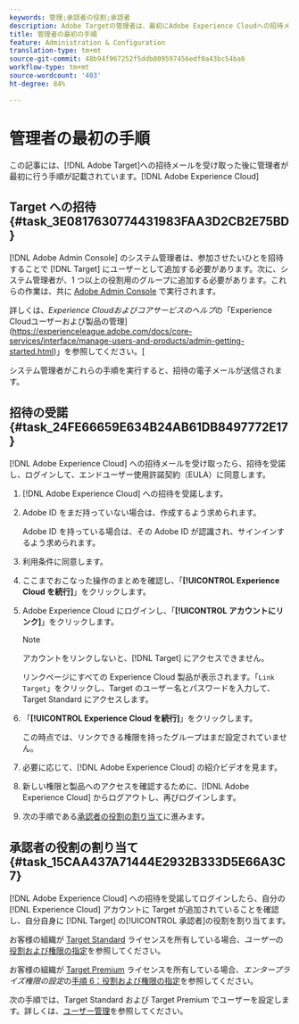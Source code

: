 ```yaml
---
keywords: 管理;承認者の役割;承認者
description: Adobe Targetの管理者は、最初にAdobe Experience Cloudへの招待メールを受け取った後に行う必要があります。
title: 管理者の最初の手順
feature: Administration & Configuration
translation-type: tm+mt
source-git-commit: 48b94f967252f5ddb009597456edf0a43bc54ba6
workflow-type: tm+mt
source-wordcount: '403'
ht-degree: 84%

---
```



# 管理者の最初の手順

この記事には、[!DNL Adobe Target]への招待メールを受け取った後に管理者が最初に行う手順が記載されています。[!DNL Adobe Experience Cloud]

## Target への招待 {#task_3E0817630774431983FAA3D2CB2E75BD}

[!DNL Adobe Admin Console] のシステム管理者は、参加させたいひとを招待することで [!DNL Target] にユーザーとして追加する必要があります。次に、システム管理者が、1 つ以上の役割用のグループに追加する必要があります。これらの作業は、共に [Adobe Admin Console](https://adminconsole.adobe.com) で実行されます。

詳しくは、*Experience Cloudおよびコアサービスのヘルプ*&#x200B;の「Experience Cloudユーザーおよび製品の管理](https://experienceleague.adobe.com/docs/core-services/interface/manage-users-and-products/admin-getting-started.html)」を参照してください。[

システム管理者がこれらの手順を実行すると、招待の電子メールが送信されます。

## 招待の受諾 {#task_24FE66659E634B24AB61DB8497772E17}

[!DNL Adobe Experience Cloud] への招待メールを受け取ったら、招待を受諾し、ログインして、エンドユーザー使用許諾契約（EULA）に同意します。

1. [!DNL Adobe Experience Cloud] への招待を受諾します。
1. Adobe ID をまだ持っていない場合は、作成するよう求められます。 

   Adobe ID を持っている場合は、その Adobe ID が認識され、サインインするよう求められます。
1. 利用条件に同意します。
1. ここまでおこなった操作のまとめを確認し、「**[!UICONTROL Experience Cloud を続行]**」をクリックします。
1. Adobe Experience Cloud にログインし、「**[!UICONTROL アカウントにリンク]**」をクリックします。

   >[!NOTE]
   >
   >アカウントをリンクしないと、[!DNL Target] にアクセスできません。

   リンクページにすべての Experience Cloud 製品が表示されます。「`Link Target`」をクリックし、Target のユーザー名とパスワードを入力して、Target Standard にアクセスします。
1. 「**[!UICONTROL Experience Cloud を続行]**」をクリックします。

   この時点では、リンクできる権限を持ったグループはまだ設定されていません。
1. 必要に応じて、[!DNL Adobe Experience Cloud] の紹介ビデオを見ます。
1. 新しい権限と製品へのアクセスを確認するために、[!DNL Adobe Experience Cloud] からログアウトし、再びログインします。
1. 次の手順である[承認者の役割の割り当て](/help/administrating-target/start-target.md#task_15CAA437A71444E2932B333D5E66A3C7)に進みます。

## 承認者の役割の割り当て {#task_15CAA437A71444E2932B333D5E66A3C7}

[!DNL Adobe Experience Cloud] への招待を受諾してログインしたら、自分の [!DNL Experience Cloud] アカウントに Target が追加されていることを確認し、自分自身に [!DNL Target] の[!UICONTROL 承認者]の役割を割り当てます。

お客様の組織が [Target Standard](/help/c-intro/intro.md#section_ACD5EFF17AAB4E979CBEFA0145CCD905) ライセンスを所有している場合、*ユーザー*&#x200B;の[役割および権限の指定](/help/administrating-target/c-user-management/c-user-management/user-management.md#roles-permissions)を参照してください。

お客様の組織が [Target Premium](/help/c-intro/intro.md#premium) ライセンスを所有している場合、*エンタープライズ権限の設定*&#x200B;の[手順 6：役割および権限の指定](/help/administrating-target/c-user-management/property-channel/properties-overview.md#section_8C425E43E5DD4111BBFC734A2B7ABC80)を参照してください。

次の手順では、Target Standard および Target Premium でユーザーを設定します。詳しくは、[ユーザー管理](/help/administrating-target/c-user-management/user-management.md)を参照してください。